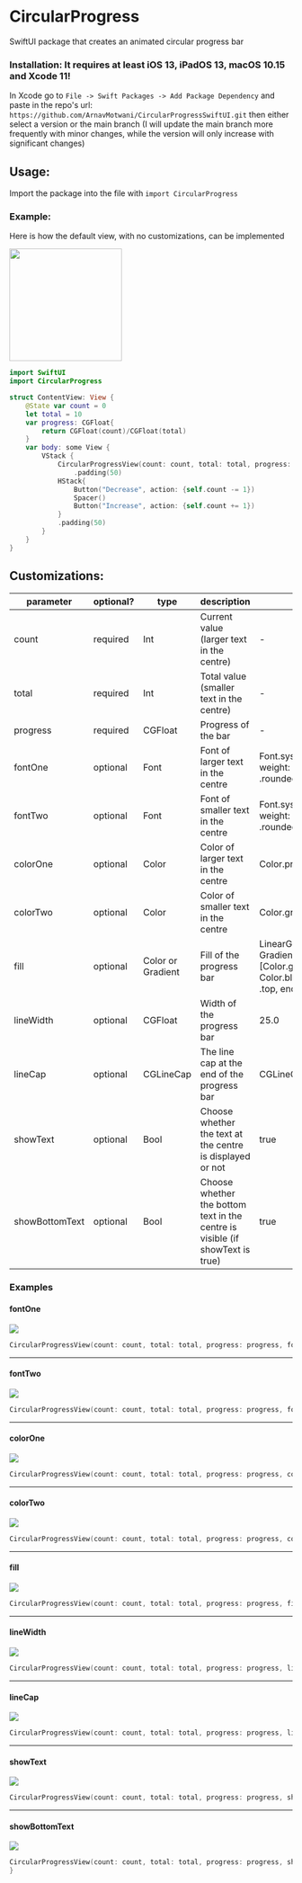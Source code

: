 # CircularProgress

SwiftUI package that creates an animated circular progress bar

### Installation: It requires at least iOS 13, iPadOS 13, macOS 10.15 and Xcode 11!

In Xcode go to `File -> Swift Packages -> Add Package Dependency` and paste in the repo's url: `https://github.com/ArnavMotwani/CircularProgressSwiftUI.git` then either select a version or the main branch (I will update the main branch more frequently with minor changes, while the version will only increase with significant changes)

## Usage:

Import the package into the file with  `import CircularProgress`

### Example:
Here is how the default view, with no customizations, can be implemented

<p float="center">
  <img src="./Gifs/example.gif" width="200" />
</p>

```swift
import SwiftUI
import CircularProgress

struct ContentView: View {
    @State var count = 0
    let total = 10
    var progress: CGFloat{
        return CGFloat(count)/CGFloat(total)
    }
    var body: some View {
        VStack {
            CircularProgressView(count: count, total: total, progress: progress)
                .padding(50)
            HStack{
                Button("Decrease", action: {self.count -= 1})
                Spacer()
                Button("Increase", action: {self.count += 1})
            }
            .padding(50)
        }
    }
}

```

## Customizations:

| parameter      | optional? | type              | description                                                                   | default                                                                                                    |
|----------------|-----------|-------------------|-------------------------------------------------------------------------------|------------------------------------------------------------------------------------------------------------|
| count          | required  | Int               | Current value (larger text in the centre)                                     | -                                                                                                          |
| total          | required  | Int               | Total value (smaller text in the centre)                                      | -                                                                                                          |
| progress       | required  | CGFloat           | Progress of the bar                                                           | -                                                                                                          |
| fontOne        | optional  | Font              | Font of larger text in the centre                                             | Font.system(size: 75, weight: .bold, design: .rounded)                                                     |
| fontTwo        | optional  | Font              | Font of smaller text in the centre                                            | Font.system(size: 25, weight: .bold, design: .rounded)                                                     |
| colorOne       | optional  | Color             | Color of larger text in the centre                                            | Color.primary                                                                                              |
| colorTwo       | optional  | Color             | Color of smaller text in the centre                                           | Color.gray                                                                                                 |
| fill           | optional  | Color or Gradient | Fill of the progress bar                                                      | LinearGradient(gradient: Gradient(colors: [Color.green, Color.blue]), startPoint: .top, endPoint: .bottom) |
| lineWidth      | optional  | CGFloat           | Width of the progress bar                                                     | 25.0                                                                                                       |
| lineCap        | optional  | CGLineCap         | The line cap at the end of the progress bar                                   | CGLineCap.round                                                                                            |
| showText       | optional  | Bool              | Choose whether the text at the centre is displayed or not                     | true                                                                                                       |
| showBottomText | optional  | Bool              | Choose whether the bottom text in the centre is visible (if showText is true) | true                                                                                                       |
### Examples

#### fontOne
<p float="center">
  <img src="./Images/FontOne.png" />
</p>

```swift
CircularProgressView(count: count, total: total, progress: progress, fontOne: Font.title.bold())
```
---
#### fontTwo
<p float="center">
  <img src="./Images/FontTwo.png" />
</p>

```swift
CircularProgressView(count: count, total: total, progress: progress, fontTwo: Font.title2)
```
---
#### colorOne
<p float="center">
  <img src="./Images/ColorOne.png" />
</p>

```swift
CircularProgressView(count: count, total: total, progress: progress, colorOne: Color.blue)
```
---
#### colorTwo
<p float="center">
  <img src="./Images/ColorTwo.png" />
</p>

```swift
CircularProgressView(count: count, total: total, progress: progress, colorTwo: Color.blue)
```
---
#### fill
<p float="center">
  <img src="./Images/Fill.png" />
</p>

```swift
CircularProgressView(count: count, total: total, progress: progress, fill: LinearGradient(gradient: Gradient(colors: [Color.red, Color.blue]), startPoint: .leading, endPoint: .trailing))
```
---
#### lineWidth
<p float="center">
  <img src="./Images/LineWidth.png" />
</p>

```swift
CircularProgressView(count: count, total: total, progress: progress, lineWidth: 50)
```
---
#### lineCap
<p float="center">
  <img src="./Images/LineCap.png" />
</p>

```swift
CircularProgressView(count: count, total: total, progress: progress, lineCap: CGLineCap.square)
```
---
#### showText
<p float="center">
  <img src="./Images/ShowText.png" />
</p>

```swift
CircularProgressView(count: count, total: total, progress: progress, showText: false)
```
---
#### showBottomText
<p float="center">
  <img src="./Images/ShowBottomText.png" />
</p>

```swift
CircularProgressView(count: count, total: total, progress: progress, showBottomText: false)
}
```


